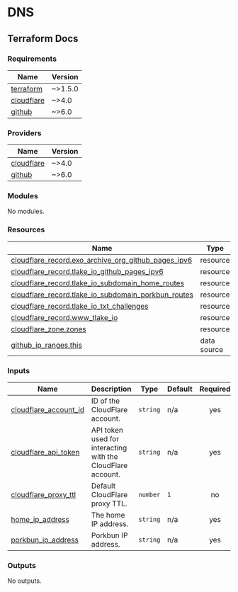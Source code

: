 # DNS

## Terraform Docs

<!-- BEGIN_TF_DOCS -->
### Requirements

| Name | Version |
|------|---------|
| <a name="requirement_terraform"></a> [terraform](#requirement\_terraform) | ~>1.5.0 |
| <a name="requirement_cloudflare"></a> [cloudflare](#requirement\_cloudflare) | ~>4.0 |
| <a name="requirement_github"></a> [github](#requirement\_github) | ~>6.0 |

### Providers

| Name | Version |
|------|---------|
| <a name="provider_cloudflare"></a> [cloudflare](#provider\_cloudflare) | ~>4.0 |
| <a name="provider_github"></a> [github](#provider\_github) | ~>6.0 |

### Modules

No modules.

### Resources

| Name | Type |
|------|------|
| [cloudflare_record.exo_archive_org_github_pages_ipv6](https://registry.terraform.io/providers/cloudflare/cloudflare/latest/docs/resources/record) | resource |
| [cloudflare_record.tlake_io_github_pages_ipv6](https://registry.terraform.io/providers/cloudflare/cloudflare/latest/docs/resources/record) | resource |
| [cloudflare_record.tlake_io_subdomain_home_routes](https://registry.terraform.io/providers/cloudflare/cloudflare/latest/docs/resources/record) | resource |
| [cloudflare_record.tlake_io_subdomain_porkbun_routes](https://registry.terraform.io/providers/cloudflare/cloudflare/latest/docs/resources/record) | resource |
| [cloudflare_record.tlake_io_txt_challenges](https://registry.terraform.io/providers/cloudflare/cloudflare/latest/docs/resources/record) | resource |
| [cloudflare_record.www_tlake_io](https://registry.terraform.io/providers/cloudflare/cloudflare/latest/docs/resources/record) | resource |
| [cloudflare_zone.zones](https://registry.terraform.io/providers/cloudflare/cloudflare/latest/docs/resources/zone) | resource |
| [github_ip_ranges.this](https://registry.terraform.io/providers/integrations/github/latest/docs/data-sources/ip_ranges) | data source |

### Inputs

| Name | Description | Type | Default | Required |
|------|-------------|------|---------|:--------:|
| <a name="input_cloudflare_account_id"></a> [cloudflare\_account\_id](#input\_cloudflare\_account\_id) | ID of the CloudFlare account. | `string` | n/a | yes |
| <a name="input_cloudflare_api_token"></a> [cloudflare\_api\_token](#input\_cloudflare\_api\_token) | API token used for interacting with the CloudFlare account. | `string` | n/a | yes |
| <a name="input_cloudflare_proxy_ttl"></a> [cloudflare\_proxy\_ttl](#input\_cloudflare\_proxy\_ttl) | Default CloudFlare proxy TTL. | `number` | `1` | no |
| <a name="input_home_ip_address"></a> [home\_ip\_address](#input\_home\_ip\_address) | The home IP address. | `string` | n/a | yes |
| <a name="input_porkbun_ip_address"></a> [porkbun\_ip\_address](#input\_porkbun\_ip\_address) | Porkbun IP address. | `string` | n/a | yes |

### Outputs

No outputs.
<!-- END_TF_DOCS -->
